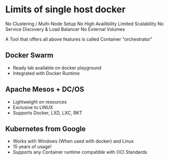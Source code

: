 # Limits of single host docker

No Clustering / Multi-Node Setup
No High Availibility
Limited Scalability 
No Service Discovery & Load Balancer
No External Volumes

A Tool that offers all above features is called
Container "orchestrator"

## Docker Swarm
   - Ready lab available on docker playground
   - Integrated with Docker Runtime 

## Apache Mesos + DC/OS
   - Lightweight on resources
   - Exclusive to LINUX
   - Supports Docker, LXD, LXC, RKT 

## Kubernetes from Google
   - Works with Windows (When used with docker) and Linux
   - 15 years of usage!
   - Supports any Container runtime compatible with OCI Standards


